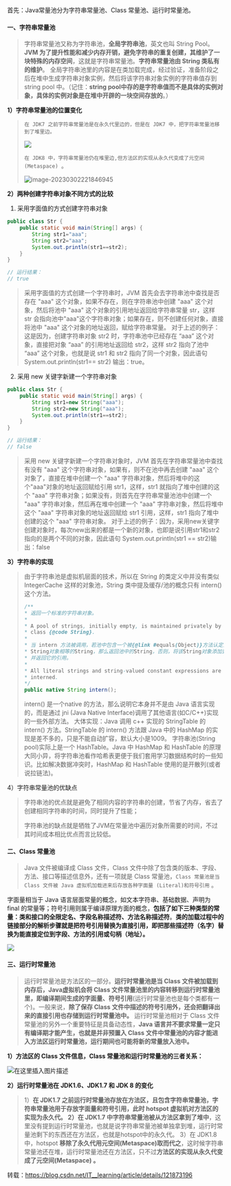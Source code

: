 首先：Java常量池分为字符串常量池、Class 常量池、运行时常量池。

#### 一、字符串常量池

> 字符串常量池又称为字符串池，**全局字符串池**，英文也叫 String Pool。**JVM 为了提升性能和减少内存开销，避免字符串的重复创建，其维护了一块特殊的内存空间**，这就是字符串常量池。**字符串常量池由 String 类私有的维护**。
> 全局字符串池里的内容是在类加载完成，经过验证，准备阶段之后在堆中生成字符串对象实例，然后将该字符串对象实例的字符串值存到 string pool 中。（记住：**string pool中存的是字符串值而不是具体的实例对象，具体的实例对象是在堆中开辟的一块空间存放的**。）

**1）字符串常量池的位置变化**

> `在 JDK7 之前字符串常量池是在永久代里边的，但是在 JDK7 中，把字符串常量池移到了堆里边。`
>
> ![](https://springboot-vue-blog.oss-cn-hangzhou.aliyuncs.com/img-for-typora/JDK7%E5%AD%97%E7%AC%A6%E4%B8%B2%E5%B8%B8%E9%87%8F%E6%B1%A0%E7%9A%84%E4%BD%8D%E7%BD%AE.png)
>
> `在 JDK8 中，字符串常量池仍在堆里边,但方法区的实现从永久代变成了元空间(Metaspace) `。
>
> ![image-20230302221846945](https://springboot-vue-blog.oss-cn-hangzhou.aliyuncs.com/img-for-typora/image-20230302221846945.png)

**2）两种创建字符串对象不同方式的比较**

1. 采用字面值的方式创建字符串对象

~~~java
public class Str {
    public static void main(String[] args) {
        String str1="aaa";
        String str2="aaa";
        System.out.println(str1==str2);   
    }
}

// 运行结果：
// true
~~~

> 采用字面值的方式创建一个字符串时，JVM 首先会去字符串池中查找是否存在 "aaa" 这个对象，如果不存在，则在字符串池中创建 "aaa" 这个对象，然后将池中 "aaa" 这个对象的引用地址返回给字符串常量 str，这样 str 会指向池中"aaa"这个字符串对象；如果存在，则不创建任何对象，直接将池中 "aaa" 这个对象的地址返回，赋给字符串常量。
> 对于上述的例子：这是因为，创建字符串对象 str2 时，字符串池中已经存在 “aaa” 这个对象，直接把对象 “aaa” 的引用地址返回给 str2，这样 str2 指向了池中 “aaa” 这个对象，也就是说 str1 和 str2 指向了同一个对象，因此语句 System.out.println(str1== str2) 输出：true。

2. 采用 new 关键字新建一个字符串对象

~~~java
public class Str {
    public static void main(String[] args) {
        String str1=new String("aaa");
        String str2=new String("aaa");
        System.out.println(str1==str2);
    }
}

// 运行结果：
// false
~~~

> 采用 new 关键字新建一个字符串对象时，JVM 首先在字符串常量池中查找有没有 "aaa" 这个字符串对象，如果有，则不在池中再去创建 "aaa" 这个对象了，直接在堆中创建一个 "aaa" 字符串对象，然后将堆中的这个"aaa"对象的地址返回赋给引用 str1，这样，str1 就指向了堆中创建的这个 "aaa" 字符串对象；如果没有，则首先在字符串常量池池中创建一个 "aaa" 字符串对象，然后再在堆中创建一个 "aaa" 字符串对象，然后将堆中这个 "aaa" 字符串对象的地址返回赋给 str1 引用，这样，str1 指向了堆中创建的这个 "aaa" 字符串对象。
> 对于上述的例子：因为，采用new关键字创建对象时，每次new出来的都是一个新的对象，也即是说引用str1和str2指向的是两个不同的对象，因此语句
> System.out.println(str1 == str2)输出：false

**3）字符串的实现**

> 由于字符串池是虚拟机层面的技术，所以在 String 的类定义中并没有类似 IntegerCache 这样的对象池，String 类中提及缓存/池的概念只有 intern() 这个方法。
>
> ~~~java
> /**
> * 返回一个标准的字符串对象。
> *
> * A pool of strings, initially empty, is maintained privately by the
> * class {@code String}.
> *
> * 当 intern 方法被调用，若池中包含一个被{@link #equals(Object)}方法认定为和该
> * String对象相等的String，那么返回池中的String，否则，将该String对象添加到池中
> * 并返回它的引用。
> *
> * All literal strings and string-valued constant expressions are
> * interned.
> */ 
> public native String intern(); 
> ~~~
>
> intern() 是一个native 的方法，那么说明它本身并不是由 Java 语言实现的，而是通过 jni (Java Native Interface)调用了其他语言(如C/C++)实现的一些外部方法。
> 大体实现：Java 调用 c++ 实现的 StringTable 的 intern() 方法。StringTable 的 intern() 方法跟 Java 中的 HashMap 的实现是差不多的，只是不能自动扩容，默认大小是1009。
> 字符串池(String pool)实际上是一个 HashTable。Java 中 HashMap 和 HashTable 的原理大同小异，将字符串池看作哈希表更便于我们套用学习数据结构时的一些知识。比如解决数据冲突时，HashMap 和 HashTable 使用的是开散列(或者说拉链法)。

4）字符串常量池的优缺点

> 字符串池的优点就是避免了相同内容的字符串的创建，节省了内存，省去了创建相同字符串的时间，同时提升了性能；
>
> 字符串池的缺点就是牺牲了JVM在常量池中遍历对象所需要的时间，不过其时间成本相比优点而言比较低。

#### 二、Class 常量池

> Java 文件被编译成 Class 文件，Class 文件中除了包含类的版本、字段、方法、接口等描述信息外，还有一项就是 Class 常量池，`Class 常量池是当 Class 文件被 Java 虚拟机加载进来后存放各种字面量 (Literal)和符号引用` 。

字面量相当于 Java 语言层面常量的概念，如文本字符串、基础数据、声明为 final 的常量等；符号引用则属于编译原理方面的概念，**包括了如下三种类型的常量：类和接口的全限定名、字段名称描述符、方法名称描述符**。**类的加载过程中的链接部分的解析步骤就是把符号引用替换为直接引用，即把那些描述符（名字）替换为能直接定位到字段、方法的引用或句柄（地址）。**

![](https://springboot-vue-blog.oss-cn-hangzhou.aliyuncs.com/img-for-typora/6a732292b28c49fbbbd9d282364e69eb.png)

#### 三、运行时常量池

> 运行时常量池是方法区的一部分。**运行时常量池是当 Class 文件被加载到内存后，Java虚拟机会将 Class 文件常量池里的内容转移到运行时常量池里，即编译期间生成的字面量、符号引用**(运行时常量池也是每个类都有一个)。一般来说，**除了保存 Class 文件中描述的符号引用外，还会把翻译出来的直接引用也存储到运行时常量池中。**
> 运行时常量池相对于 Class 文件常量池的另外一个重要特征是具备动态性，**Java 语言并不要求常量一定只有编译期才能产生，也就是并非预置入 Class 文件中常量池的内容才能进入方法区运行时常量池，运行期间也可能将新的常量放入池中。**

**1）方法区的 Class 文件信息，Class 常量池和运行时常量池的三者关系：**

![在这里插入图片描述](https://springboot-vue-blog.oss-cn-hangzhou.aliyuncs.com/img-for-typora/6fecceb4f8f544d7ae587577132a0591.png)

**2）运行时常量池在 JDK1.6、JDK1.7 和 JDK 8 的变化**

> 1）**在 JDK1.7 之前运行时常量池存放在方法区，且包含字符串常量池，字符串常量池用于存放字面量和符号引用，**此时 hotspot 虚拟机对方法区的实现为永久代。
> 2）在 JDK1.7 中**字符串常量池被从方法区拿到了堆中**，这里没有提到运行时常量池，也就是说字符串常量池被单独拿到堆，运行时常量池剩下的东西还在方法区，也就是hotspot中的永久代。
> 3）在 JDK1.8 中，hotspot **移除了永久代用元空间(Metaspace)取而代之**，这时候字符串常量池还在堆，运行时常量池还在方法区，只不过**方法区的实现从永久代变成了元空间(Metaspace) 。**



转载：https://blog.csdn.net/IT__learning/article/details/121873196